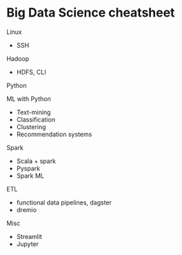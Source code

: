 # Big Data Science cheatsheet

Linux
- SSH

Hadoop
- HDFS, CLI

Python

ML with Python
- Text-mining
- Classification
- Clustering
- Recommendation systems


Spark
- Scala + spark
- Pyspark
- Spark ML

ETL
- functional data pipelines, dagster
- dremio

Misc
- Streamlit
- Jupyter
